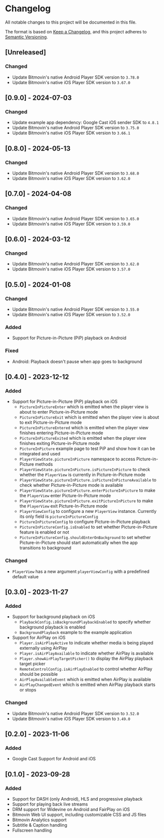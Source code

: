 # Changelog
All notable changes to this project will be documented in this file.

The format is based on [Keep a Changelog](https://keepachangelog.com/),
and this project adheres to [Semantic Versioning](https://semver.org/).

## [Unreleased]
### Changed
- Update Bitmovin's native Android Player SDK version to `3.78.0`
- Update Bitmovin's native iOS Player SDK version to `3.67.0`

## [0.9.0] - 2024-07-03
### Changed
- Update example app dependency: Google Cast iOS sender SDK to `4.8.1`
- Update Bitmovin's native Android Player SDK version to `3.75.0`
- Update Bitmovin's native iOS Player SDK version to `3.66.1`

## [0.8.0] - 2024-05-13
### Changed
- Update Bitmovin's native Android Player SDK version to `3.68.0`
- Update Bitmovin's native iOS Player SDK version to `3.62.0`

## [0.7.0] - 2024-04-08
### Changed
- Update Bitmovin's native Android Player SDK version to `3.65.0`
- Update Bitmovin's native iOS Player SDK version to `3.59.0`

## [0.6.0] - 2024-03-12
### Changed
- Update Bitmovin's native Android Player SDK version to `3.62.0`
- Update Bitmovin's native iOS Player SDK version to `3.57.0`

## [0.5.0] - 2024-01-08
### Changed
- Update Bitmovin's native Android Player SDK version to `3.55.0`
- Update Bitmovin's native iOS Player SDK version to `3.52.0`

### Added
- Support for Picture-in-Picture (PiP) playback on Android

### Fixed
- Android: Playback doesn't pause when app goes to background

## [0.4.0] - 2023-12-12
### Added
- Support for Picture-in-Picture (PiP) playback on iOS
  - `PictureInPictureEnter` which is emitted when the player view is about to enter Picture-in-Picture mode
  - `PictureInPictureExit` which is emitted when the player view is about to exit Picture-in-Picture mode
  - `PictureInPictureEntered` which is emitted when the player view finishes entering Picture-in-Picture mode
  - `PictureInPictureExited` which is emitted when the player view finishes exiting Picture-in-Picture mode
  - `PictureInPicture` example page to test PiP and show how it can be integrated and used
  - `PlayerViewState.pictureInPicture` namespace to access Picture-in-Picture methods
  - `PlayerViewState.pictureInPicture.isPictureInPicture` to check whether the `PlayerView` is currently in Picture-in-Picture mode
  - `PlayerViewState.pictureInPicture.isPictureInPictureAvailable` to check whether Picture-in-Picture mode is available
  - `PlayerViewState.pictureInPicture.enterPictureInPicture` to make the `PlayerView` enter Picture-In-Picture mode
  - `PlayerViewState.pictureInPicture.exitPictureInPicture` to make the `PlayerView` exit Picture-In-Picture mode
  - `PlayerViewConfig` to configure a new `PlayerView` instance. Currently its only field is `pictureInPictureConfig`
  - `PictureInPictureConfig` to configure Picture-in-Picture playback
  - `PictureInPictureConfig.isEnabled` to set whether Picture-in-Picture feature is enabled or not
  - `PictureInPictureConfig.shouldEnterOnBackground` to set whether Picture-in-Picture should start automatically when the app transitions to background

### Changed
- `PlayerView` has a new argument `playerViewConfig` with a predefined default value

## [0.3.0] - 2023-11-27
### Added
- Support for background playback on iOS
  - `PlaybackConfig.isBackgroundPlaybackEnabled` to specify whether background playback is enabled
  - `BackgroundPlayback` example to the example application
- Support for AirPlay on iOS
  - `Player.isAirPlayActive` to indicate whether media is being played externally using AirPlay
  - `Player.isAirPlayAvailable` to indicate whether AirPlay is available
  - `Player.showAirPlayTargetPicker()` to display the AirPlay playback target picker
  - `RemoteControlConfig.isAirPlayEnabled` to control whether AirPlay should be possible
  - `AirPlayAvailableEvent` which is emitted when AirPlay is available
  - `AirPlayChangedEvent` which is emitted when AirPlay playback starts or stops

### Changed
- Update Bitmovin's native Android Player SDK version to `3.52.0`
- Update Bitmovin's native iOS Player SDK version to `3.49.0`

## [0.2.0] - 2023-11-06
### Added
- Google Cast Support for Android and iOS

## [0.1.0] - 2023-09-28
### Added
- Support for DASH (only Android), HLS and progressive playback
- Support for playing back live streams
- DRM support for Widevine on Android and FairPlay on iOS
- Bitmovin Web UI support, including customizable CSS and JS files
- Bitmovin Analytics support
- Subtitle & Caption handling
- Fullscreen handling
